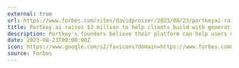 ```yaml
---
external: true
url: https://www.forbes.com/sites/davidprosser/2023/08/23/portkeyai-raises-3-million-to-help-clients-build-with-generative-ai/?sh=366377203a8e
title: Portkey.ai raises $3 million to help clients build with generative AI
description: Portkey's founders believe their platform can help users develop LLM-powered tools and applications with speed and scale.
date: 2023-08-23T09:00:00Z
icon: https://www.google.com/s2/favicons?domain=https://www.forbes.com&sz=32
source: Forbes
---
```

